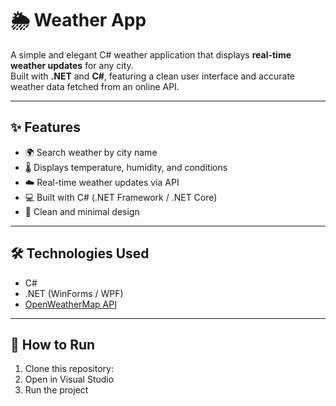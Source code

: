 # 🌦️ Weather App

A simple and elegant C# weather application that displays **real-time weather updates** for any city.  
Built with **.NET** and **C#**, featuring a clean user interface and accurate weather data fetched from an online API.

---

## ✨ Features
- 🌍 Search weather by city name  
- 🌡️ Displays temperature, humidity, and conditions  
- ☁️ Real-time weather updates via API  
- 💻 Built with C# (.NET Framework / .NET Core)  
- 🎨 Clean and minimal design  

---

## 🛠️ Technologies Used
- C#  
- .NET (WinForms / WPF)  
- [OpenWeatherMap API](https://openweathermap.org/) 

---

## 🚀 How to Run
1. Clone this repository:
2. Open in Visual Studio  
3. Run the project
